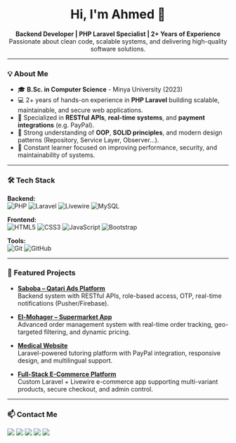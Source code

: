 <h1 align="center">Hi, I'm Ahmed 👋</h1>

<p align="center">
  <b>Backend Developer | PHP Laravel Specialist | 2+ Years of Experience</b><br>
  Passionate about clean code, scalable systems, and delivering high-quality software solutions.
</p>

---

### 💡 About Me
- 🎓 **B.Sc. in Computer Science** - Minya University (2023)
- 💻 2+ years of hands-on experience in **PHP Laravel** building scalable, maintainable, and secure web applications.
- 🚀 Specialized in **RESTful APIs**, **real-time systems**, and **payment integrations** (e.g. PayPal).
- 🔑 Strong understanding of **OOP**, **SOLID principles**, and modern design patterns (Repository, Service Layer, Observer...).
- 🌱 Constant learner focused on improving performance, security, and maintainability of systems.

---

### 🛠️ Tech Stack
**Backend:**  
![PHP](https://img.shields.io/badge/PHP-777BB4?style=flat&logo=php&logoColor=white)
![Laravel](https://img.shields.io/badge/Laravel-FF2D20?style=flat&logo=laravel&logoColor=white)
![Livewire](https://img.shields.io/badge/Livewire-0753A1?style=flat&logo=laravel&logoColor=white)
![MySQL](https://img.shields.io/badge/MySQL-4479A1?style=flat&logo=mysql&logoColor=white)

**Frontend:**  
![HTML5](https://img.shields.io/badge/HTML5-E34F26?style=flat&logo=html5&logoColor=white)
![CSS3](https://img.shields.io/badge/CSS3-1572B6?style=flat&logo=css3&logoColor=white)
![JavaScript](https://img.shields.io/badge/JavaScript-F7DF1E?style=flat&logo=javascript&logoColor=black)
![Bootstrap](https://img.shields.io/badge/Bootstrap-7952B3?style=flat&logo=bootstrap&logoColor=white)

**Tools:**  
![Git](https://img.shields.io/badge/Git-F05032?style=flat&logo=git&logoColor=white)
![GitHub](https://img.shields.io/badge/GitHub-181717?style=flat&logo=github&logoColor=white)

---

### 🌟 Featured Projects
- **[Saboba – Qatari Ads Platform](https://play.google.com/store/apps/details?id=com.app.saboba)**  
  Backend system with RESTful APIs, role-based access, OTP, real-time notifications (Pusher/Firebase).

- **[El-Mohager – Supermarket App](https://play.google.com/store/apps/details?id=assemabudeif.elmohager.app)**  
  Advanced order management system with real-time order tracking, geo-targeted filtering, and dynamic pricing.

- **[Medical Website](https://aspiremed.info)**  
  Laravel-powered tutoring platform with PayPal integration, responsive design, and multilingual support.

- **[Full-Stack E-Commerce Platform](https://a22m.ahmedali.top)**  
  Custom Laravel + Livewire e-commerce app supporting multi-variant products, secure checkout, and admin control.

---

### 📫 Contact Me
<p>
  <a href="mailto:ahmed.abdellatif.mohmed@gmail.com"><img src="https://img.shields.io/badge/Gmail-c14438?style=flat-square&logo=gmail&logoColor=white"></a>
  <a href="https://www.linkedin.com/in/ahmed-abd-ellatif-99b10124a/"><img src="https://img.shields.io/badge/LinkedIn-0A66C2?style=flat-square&logo=linkedin&logoColor=white"></a>
  <a href="https://t.me/Ahmed_abd_Ellatif"><img src="https://img.shields.io/badge/Telegram-2CA5E0?style=flat-square&logo=telegram&logoColor=white"></a>
  <a href="https://api.whatsapp.com/send?phone=201016416800&text=Hi-Ahmed!🖖"><img src="https://img.shields.io/badge/WhatsApp-25D366?style=flat-square&logo=whatsapp&logoColor=white"></a>
  <a href="https://portfolio-sage-ten-32.vercel.app/"><img src="https://img.shields.io/badge/Portfolio-563D7C?style=flat-square&logo=Google-Chrome&logoColor=white"></a>
</p>
